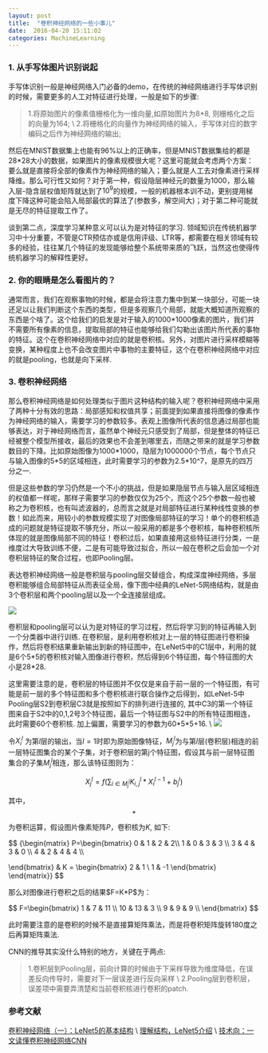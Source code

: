 ```yaml
---
layout: post
title:  "卷积神经网络的一些小事儿"
date:  2016-04-20 15:11:02
categories: MachineLearning
---
```


### 1. 从手写体图片识别说起

手写体识别一般是神经网络入门必备的demo，在传统的神经网络进行手写体识别的时候，需要更多的人工对特征进行处理，一般是如下的步骤: 

>1.将原始图片的像素值栅格化为一维向量,如原始图片为8\*8, 则栅格化之后的向量为164; \\
>2.将栅格化的向量作为神经网络的输入，手写体对应的数字编码之后作为神经网络的输出; 

然后在MNIST数据集上也能有96%以上的正确率，但是MNIST数据集给的都是28\*28大小的数据，如果图片的像素规模很大呢？这里可能就会考虑两个方案：要么就是直接将全部的像素作为神经网络的输入；要么就是人工去对像素进行采样降维。那么可行性又如何？对于第一种，假设隐层神经元的数量为1000，那么输入层-隐含层权值矩阵就达到了$10^9$的规模，一般的机器根本训不动，更别提用梯度下降这种可能会陷入局部最优的算法了(参数多，解空间大)；对于第二种可能就是无尽的特征提取工作了。

谈到第二点，深度学习某种意义可以认为是对特征的学习. 领域知识在传统机器学习中十分重要，不管是CTR预估亦或是信用评级、LTR等，都需要在相关领域有较多的经验，往往某几个特征的发现能够给整个系统带来质的飞跃，当然这也使得传统机器学习的解释性更好。

### 2. 你的眼睛是怎么看图片的？

通常而言，我们在观察事物的时候，都是会将注意力集中到某一块部分，可能一块还足以让我们判断这个东西的类型，但是多观察几个局部，就能大概知道所观察的东西是个啥了。这个给我们的启发是对于输入的1000\*1000像素的图片，我们并不需要所有像素的信息，提取局部的特征也能够给我们勾勒出该图片所代表的事物的特征。这个在卷积神经网络中对应的就是卷积核。另外，对图片进行采样模糊等变换，某种程度上也不会改变图片中事物的主要特征，这个在卷积神经网络中对应的就是pooling，也就是向下采样.

### 3. 卷积神经网络

那么卷积神经网络是如何处理类似于图片这种结构的输入呢？卷积神经网络中采用了两种十分有效的思路：局部感知和权值共享；前面提到如果直接将图像的像素作为神经网络的输入，需要学习的参数较多。表观上图像所代表的信息通过局部也能够表达，对于神经网络而言，虽然单个神经元只感受到了局部，但是整体的特征已经被整个模型所接收，最后的效果也不会差到哪里去，而随之带来的就是学习参数数目的下降。比如原始图像为1000\*1000，隐层为1000000个节点，每个节点只与输入图像的5\*5的区域相连，此时需要学习的参数为2.5\*10^7，是原先的四万分之一. 

但是这些参数的学习仍然是一个不小的挑战，但是如果隐层节点与输入层区域相连的权值都一样呢，那样子需要学习的参数仅仅为25个，而这个25个参数一般也被称之为卷积核，也有叫滤波器的，总而言之就是对局部特征进行某种线性变换的参数！如此而来，用较小的参数规模实现了对图像局部特征的学习！单个的卷积核造成的问题就是特征提取不够充分，所以一般采用的都是多个卷积核，每种卷积核所体现的就是图像局部不同的特征！卷积过后，如果直接用这些特征进行分类，一是维度过大导致训练不便，二是有可能导致过拟合，所以一般在卷积之后会加一个对卷积层特征的聚合过程，也即Pooling层。

表达卷积神经网络一般是卷积层与pooling层交替组合，构成深度神经网络，多层卷积能够组合局部特征从而表征全局，像下图中经典的LeNet-5网络结构，就是由3个卷积层和两个pooling层以及一个全连接层组成。

![](http://7pn4yt.com1.z0.glb.clouddn.com/blog-lenet.jpg)

卷积层和pooling层可以认为是对特征的学习过程，然后将学习到的特征再输入到一个分类器中进行训练. 在卷积层，是利用卷积核对上一层的特征图进行卷积操作，然后将卷积结果重新输出到新的特征图中，在LeNet5中的C1层中，利用的就是6个5\*5的卷积核对输入图像进行卷积，然后得到6个特征图，每个特征图的大小是28\*28. 

这里需要注意的是，卷积层的特征图并不仅仅是来自于前一层的一个特征图，有可能是前一层的多个特征图和多个卷积核进行联合操作之后得到，如LeNet-5中Pooling层S2到卷积层C3就是按照如下的排列进行连接的, 其中C3的第一个特征图来自于S2中的0,1,2号3个特征图，最后一个特征图与S2中的所有特征图相连，此时需要60个卷积核. 加上偏置，需要学习的参数为60\*5\*5+16. \\
![](http://images2015.cnblogs.com/blog/743682/201604/743682-20160421101636460-1080820356.png)

令$X_i^l$ 为第$l$层的输出，当$l=1$时即为原始图像特征，$M_j^l$为与第$l$层(卷积层)相连的前一层特征图集合的某个子集，对于卷积层的第j个特征图，假设其与前一层特征图集合的子集$M_j^l$相连，那么该特征图则为：

$$
X_j^l = f(\sum_{i\in M_j^l}K^l_{i,j}*X_i^{l-1} + b_j^l)
$$

其中，$$*$$为卷积运算，假设图片像素矩阵$P$，卷积核为$K$, 如下: 

<p>
$$
{\begin{matrix}
P=\begin{bmatrix}
0 & 1 & 2 & 2\\
     1 & 0 & 3 & 3 \\
     3 & 4 & 3 & 0 \\
     4 & 2 & 4 & 4 \\
     
\end{bmatrix} &   K = \begin{bmatrix}
2 & 1 \\ 
1 & -1
\end{bmatrix}
\end{matrix}}
$$
</p>
那么对图像进行卷积之后的结果$F=K*P$为：
<p>
$$
F=\begin{bmatrix}
1 & 7 & 11 \\
     10 & 13 & 3 \\
     9 & 9 & 9 \\
\end{bmatrix} 
$$
</p>
此时需要注意的是卷积的时候不是直接算矩阵乘法，而是将卷积矩阵旋转180度之后再算矩阵乘法. 

CNN的推导其实没什么特别的地方，关键在于两点:
> 1.卷积层到Pooling层，前向计算的时候由于下采样导致为维度降低，在误差反向传导时，需要对下一层误差进行反向采样 \\
> 2.Pooling层到卷积层，误差项中需要弄清楚和当前卷积核进行卷积的patch.



### 参考文献

[卷积神经网络（一）：LeNet5的基本结构](http://blog.csdn.net/xuanyuansen/article/details/41800721) \\
[理解结构，LeNet5介绍](http://blog.csdn.net/kaido0/article/details/53161684) \\
[技术向：一文读懂卷积神经网络CNN](http://dataunion.org/11692.html)